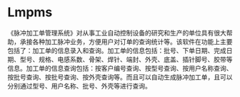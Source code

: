 # Lmpms
 《脉冲加工单管理系统》对从事工业自动控制设备的研究和生产的单位具有很大帮助，承接各种加工脉冲业务，方便用户对订单的查询统计等。该软件在功能上主要包括了：加工单的信息录入和查询。加工单的信息包括：批号、下单日期、完成日期、型号、规格、电感系数、骨架、焊针、端封、外壳、底盖、插针脚号、胶带等信息。加工单的信息查询包括：按客户编号查询、按型号查询、按用户名称查询、按批号查询、按批号查询、按外壳查询等。而且可以自动生成脉冲加工单，且可以分别通过型号、用户名称、批号、外壳等进行查询。
